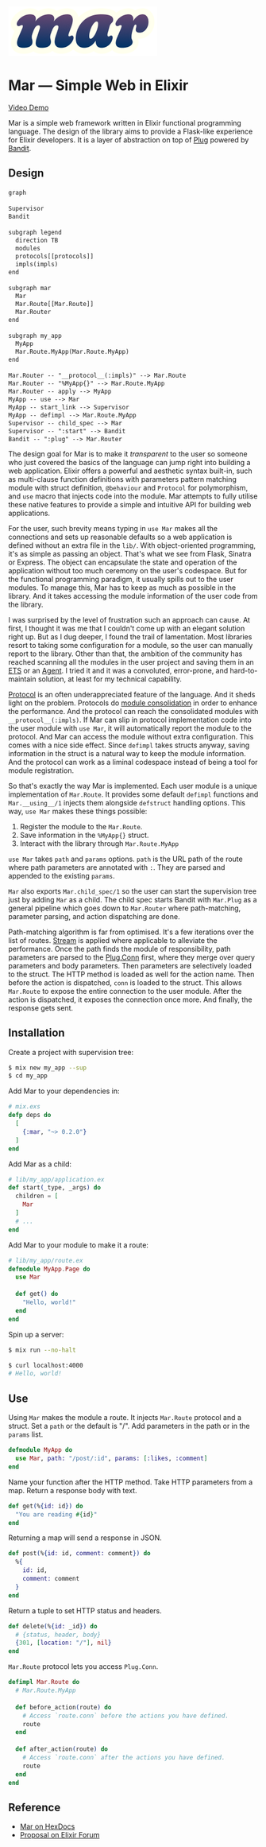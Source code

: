 ![mar](priv/mar.png "Mar")

# Mar — Simple Web in Elixir

[Video Demo](https://youtu.be/lcec6JbynYo)

Mar is a simple web framework written in Elixir functional programming language. The design of the library aims to provide a Flask-like experience for Elixir developers. It is a layer of abstraction on top of [Plug](https://github.com/elixir-plug/plug) powered by [Bandit](https://github.com/mtrudel/bandit).

## Design

```mermaid
graph

Supervisor
Bandit

subgraph legend
  direction TB
  modules
  protocols[[protocols]]
  impls(impls)
end

subgraph mar
  Mar
  Mar.Route[[Mar.Route]]
  Mar.Router
end

subgraph my_app
  MyApp
  Mar.Route.MyApp(Mar.Route.MyApp)
end

Mar.Router -- "__protocol__(:impls)" --> Mar.Route
Mar.Router -- "%MyApp{}" --> Mar.Route.MyApp
Mar.Router -- apply --> MyApp
MyApp -- use --> Mar
MyApp -- start_link --> Supervisor
MyApp -- defimpl --> Mar.Route.MyApp
Supervisor -- child_spec --> Mar
Supervisor -- ":start" --> Bandit
Bandit -- ":plug" --> Mar.Router

```

The design goal for Mar is to make it _transparent_ to the user so someone who just covered the basics of the language can jump right into building a web application. Elixir offers a powerful and aesthetic syntax built-in, such as multi-clause function definitions with parameters pattern matching module with struct definition, `@behaviour` and `Protocol` for polymorphism, and `use` macro that injects code into the module. Mar attempts to fully utilise these native features to provide a simple and intuitive API for building web applications.

For the user, such brevity means typing in `use Mar` makes all the connections and sets up reasonable defaults so a web application is defined without an extra file in the `lib/`. With object-oriented programming, it's as simple as passing an object. That's what we see from Flask, Sinatra or Express. The object can encapsulate the state and operation of the application without too much ceremony on the user's codespace. But for the functional programming paradigm, it usually spills out to the user modules. To manage this, Mar has to keep as much as possible in the library. And it takes accessing the module information of the user code from the library.

I was surprised by the level of frustration such an approach can cause. At first, I thought it was me that I couldn't come up with an elegant solution right up. But as I dug deeper, I found the trail of lamentation. Most libraries resort to taking some configuration for a module, so the user can manually report to the library. Other than that, the ambition of the community has reached scanning all the modules in the user project and saving them in an [ETS](https://www.erlang.org/doc/man/ets.html) or an [Agent](https://hexdocs.pm/elixir/Agent.html). I tried it and it was a convoluted, error-prone, and hard-to-maintain solution, at least for my technical capability.

[Protocol](https://hexdocs.pm/elixir/Protocol.html) is an often underappreciated feature of the language. And it sheds light on the problem. Protocols do [module consolidation](https://hexdocs.pm/elixir/Protocol.html#module-consolidation) in order to enhance the performance. And the protocol can reach the consolidated modules with `__protocol__(:impls)`. If Mar can slip in protocol implementation code into the user module with `use Mar`, it will automatically report the module to the protocol. And Mar can access the module without extra configuration. This comes with a nice side effect. Since `defimpl` takes structs anyway, saving information in the struct is a natural way to keep the module information. And the protocol can work as a liminal codespace instead of being a tool for module registration.

So that's exactly the way Mar is implemented. Each user module is a unique implementation of `Mar.Route`. It provides some default `defimpl` functions and `Mar.__using__/1` injects them alongside `defstruct` handling options. This way, `use Mar` makes these things possible:

1. Register the module to the `Mar.Route`.
2. Save information in the `%MyApp{}` struct.
3. Interact with the library through `Mar.Route.MyApp`

`use Mar` takes `path` and `params` options. `path` is the URL path of the route where path parameters are annotated with `:`. They are parsed and appended to the existing `params`.

`Mar` also exports `Mar.child_spec/1` so the user can start the supervision tree just by adding `Mar` as a child. The child spec starts Bandit with `Mar.Plug` as a general pipeline which goes down to `Mar.Router` where path-matching, parameter parsing, and action dispatching are done.

Path-matching algorithm is far from optimised. It's a few iterations over the list of routes. [Stream](https://hexdocs.pm/elixir/Stream.html) is applied where applicable to alleviate the performance. Once the path finds the module of responsibility, path parameters are parsed to the [Plug.Conn](https://hexdocs.pm/plug/Plug.Conn.html) first, where they merge over query parameters and body parameters. Then parameters are selectively loaded to the struct. The HTTP method is loaded as well for the action name. Then before the action is dispatched, `conn` is loaded to the struct. This allows `Mar.Route` to expose the entire connection to the user module. After the action is dispatched, it exposes the connection once more. And finally, the response gets sent.

## Installation

Create a project with supervision tree:

```sh
$ mix new my_app --sup
$ cd my_app
```

Add Mar to your dependencies in:

```elixir
# mix.exs
defp deps do
  [
    {:mar, "~> 0.2.0"}
  ]
end
```

Add Mar as a child:

```elixir
# lib/my_app/application.ex
def start(_type, _args) do
  children = [
    Mar
  ]
  # ...
end
```

Add Mar to your module to make it a route:

```elixir
# lib/my_app/route.ex
defmodule MyApp.Page do
  use Mar

  def get() do
    "Hello, world!"
  end
end
```

Spin up a server:

```sh
$ mix run --no-halt
```

```sh
$ curl localhost:4000
# Hello, world!
```

## Use

Using `Mar` makes the module a route.
It injects `Mar.Route` protocol and a struct.
Set a `path` or the default is "/".
Add parameters in the path or in the `params` list.

```elixir
defmodule MyApp do
  use Mar, path: "/post/:id", params: [:likes, :comment]
end
```

Name your function after the HTTP method.
Take HTTP parameters from a map.
Return a response body with text.

```elixir
def get(%{id: id}) do
  "You are reading #{id}"
end
```

Returning a map will send a response in JSON.

```elixir
def post(%{id: id, comment: comment}) do
  %{
    id: id,
    comment: comment
  }
end
```

Return a tuple to set HTTP status and headers.

```elixir
def delete(%{id: _id}) do
  # {status, header, body}
  {301, [location: "/"], nil}
end
```

`Mar.Route` protocol lets you access `Plug.Conn`.

```elixir
defimpl Mar.Route do
  # Mar.Route.MyApp

  def before_action(route) do
    # Access `route.conn` before the actions you have defined.
    route
  end

  def after_action(route) do
    # Access `route.conn` after the actions you have defined.
    route
  end
end
```

## Reference

- [Mar on HexDocs](https://hexdocs.pm/mar)
- [Proposal on Elixir Forum](https://elixirforum.com/t/62885)
